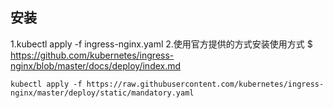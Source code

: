 ## 安装
1.kubectl apply -f ingress-nginx.yaml
2.使用官方提供的方式安装使用方式
$ https://github.com/kubernetes/ingress-nginx/blob/master/docs/deploy/index.md
```
kubectl apply -f https://raw.githubusercontent.com/kubernetes/ingress-nginx/master/deploy/static/mandatory.yaml
```
